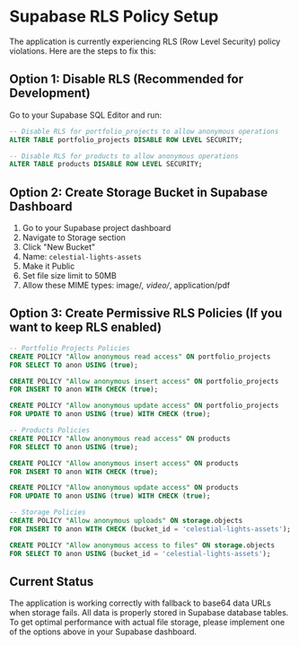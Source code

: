 # Supabase RLS Policy Setup

The application is currently experiencing RLS (Row Level Security) policy violations. Here are the steps to fix this:

## Option 1: Disable RLS (Recommended for Development)

Go to your Supabase SQL Editor and run:

```sql
-- Disable RLS for portfolio_projects to allow anonymous operations
ALTER TABLE portfolio_projects DISABLE ROW LEVEL SECURITY;

-- Disable RLS for products to allow anonymous operations  
ALTER TABLE products DISABLE ROW LEVEL SECURITY;
```

## Option 2: Create Storage Bucket in Supabase Dashboard

1. Go to your Supabase project dashboard
2. Navigate to Storage section
3. Click "New Bucket"
4. Name: `celestial-lights-assets`
5. Make it Public
6. Set file size limit to 50MB
7. Allow these MIME types: image/*, video/*, application/pdf

## Option 3: Create Permissive RLS Policies (If you want to keep RLS enabled)

```sql
-- Portfolio Projects Policies
CREATE POLICY "Allow anonymous read access" ON portfolio_projects
FOR SELECT TO anon USING (true);

CREATE POLICY "Allow anonymous insert access" ON portfolio_projects  
FOR INSERT TO anon WITH CHECK (true);

CREATE POLICY "Allow anonymous update access" ON portfolio_projects
FOR UPDATE TO anon USING (true) WITH CHECK (true);

-- Products Policies  
CREATE POLICY "Allow anonymous read access" ON products
FOR SELECT TO anon USING (true);

CREATE POLICY "Allow anonymous insert access" ON products
FOR INSERT TO anon WITH CHECK (true);

CREATE POLICY "Allow anonymous update access" ON products
FOR UPDATE TO anon USING (true) WITH CHECK (true);

-- Storage Policies
CREATE POLICY "Allow anonymous uploads" ON storage.objects
FOR INSERT TO anon WITH CHECK (bucket_id = 'celestial-lights-assets');

CREATE POLICY "Allow anonymous access to files" ON storage.objects  
FOR SELECT TO anon USING (bucket_id = 'celestial-lights-assets');
```

## Current Status

The application is working correctly with fallback to base64 data URLs when storage fails. All data is properly stored in Supabase database tables. To get optimal performance with actual file storage, please implement one of the options above in your Supabase dashboard.